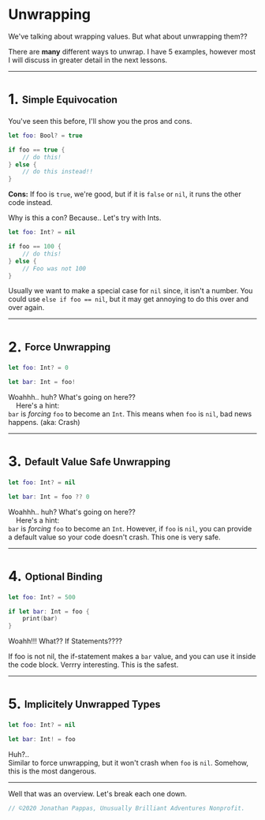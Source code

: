 # **Unwrapping**

We've talking about wrapping values. But what about unwrapping them??

There are **many** different ways to unwrap. I have 5 examples, however most I will discuss in greater detail in the next lessons.

---
# **1. <sub><sup>Simple Equivocation</sup></sub>**

You've seen this before, I'll show you the pros and cons.

```swift
let foo: Bool? = true

if foo == true {
    // do this!
} else {
    // do this instead!!
}
```

**Cons:** If foo is `true`, we're good, but if it is `false` or `nil`, it runs the other code instead.

Why is this a con? Because.. Let's try with Ints.

```swift
let foo: Int? = nil

if foo == 100 {
    // do this!
} else {
    // Foo was not 100
}
```

Usually we want to make a special case for `nil` since, it isn't a number. You could use `else if foo == nil`, but it may get annoying to do this over and over again.

---
# **2. <sub><sup>Force Unwrapping</sup></sub>**

```swift
let foo: Int? = 0

let bar: Int = foo!
```

Woahhh.. huh? What's going on here??<br>
    Here's a hint:<br>
`bar` is *forcing* `foo` to become an `Int`. This means when `foo` is `nil`, bad news happens. (aka: Crash)

---
# **3. <sub><sup>Default Value Safe Unwrapping</sup></sub>**

```swift
let foo: Int? = nil

let bar: Int = foo ?? 0
```

Woahhh.. huh? What's going on here??<br>
    Here's a hint:<br>
`bar` is *forcing* `foo` to become an `Int`. However, if `foo` is `nil`, you can provide a default value so your code doesn't crash. This one is very safe.

---
# **4. <sub><sup>Optional Binding</sup></sub>**
```swift
let foo: Int? = 500

if let bar: Int = foo {
    print(bar)
}
```

Woahh!!! What?? If Statements????

If foo is not nil, the if-statement makes a `bar` value, and you can use it inside the code block. Verrry interesting. This is the safest.

---
# **5. <sub><sup>Implicitely Unwrapped Types</sup></sub>**
```swift
let foo: Int? = nil

let bar: Int! = foo
```

Huh?..<br>
Similar to force unwrapping, but it won't crash when `foo` is `nil`. Somehow, this is the most dangerous.

---

Well that was an overview. Let's break each one down.


```swift
// ©2020 Jonathan Pappas, Unusually Brilliant Adventures Nonprofit.
```